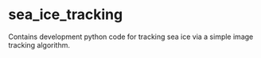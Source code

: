 # sea_ice_tracking
Contains development python code for tracking sea ice via a simple image tracking algorithm.
